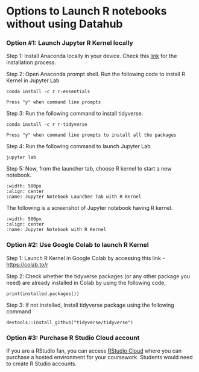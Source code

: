 # Options to Launch R notebooks without using Datahub

### Option #1: Launch Jupyter R Kernel locally

Step 1: Install Anaconda locally in your device. Check this [link](https://docs.anaconda.com/anaconda/install/index.html) for the installation process.

Step 2: Open Anaconda prompt shell. Run the following code to install R Kernel in Jupyter Lab

```{code}
conda install -c r r-essentials
```

```{note}
Press "y" when command line prompts
```


Step 3: Run the following command to install tidyverse.

```{code}
conda install -c r r-tidyverse
```

```{note}
Press "y" when command line prompts to install all the packages
```


Step 4: Run the following command to launch Jupyter Lab

```{code}
jupyter lab
```

Step 5: Now, from the launcher tab, choose R kernel to start a new notebook.

```{figure} ../../images/launcher_tab_r_kernel.jpg
:width: 500px
:align: center
:name: Jupyter Notebook Launcher Tab with R Kernel
```

The following is a screenshot of Jupyter notebook having R kernel.

```{figure} ../../images/jupyter_notebook_r_kernel.jpg
:width: 500px
:align: center
:name: Jupyter Notebook with R Kernel
```

### Option #2: Use Google Colab to launch R Kernel

Step 1: Launch R Kernel in Google Colab by accessing this link - https://colab.to/r

Step 2: Check whether the tidyverse packages (or any other package you need) are already installed in Colab by using the following code,

```{code}
print(installed.packages())
```

Step 3: If not installed, Install tidyverse package using the following command

```{code}
devtools::install_github("tidyverse/tidyverse")
```

### Option #3: Purchase R Studio Cloud account

If you are a RStudio fan, you can access [RStudio Cloud](https://rstudio.cloud/plans/instructor) where you can purchase a hosted environment for your coursework. Students would need to create R Studio accounts.
